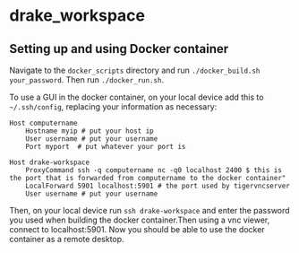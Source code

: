# drake_workspace

## Setting up and using Docker container



Navigate to the `docker_scripts` directory and run `./docker_build.sh your_password`. Then run `./docker_run.sh`.

To use a GUI in the docker container, on your local device add this to `~/.ssh/config`, replacing your information as necessary:

```
Host computername
    Hostname myip # put your host ip
    User username # put your username
    Port myport  # put whatever your port is 

Host drake-workspace
    ProxyCommand ssh -q computername nc -q0 localhost 2400 $ this is the port that is forwarded from computername to the docker container"
    LocalForward 5901 localhost:5901 # the port used by tigervncserver
    User username # put your username
```

Then, on your local device run `ssh drake-workspace` and enter the password you used when building the docker container.Then using a vnc viewer, connect to localhost:5901. Now you should be able to use the docker container as a remote desktop.




